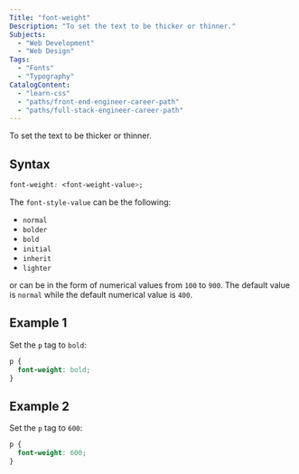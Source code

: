 ```yaml
---
Title: "font-weight"
Description: "To set the text to be thicker or thinner."
Subjects:
  - "Web Development"
  - "Web Design"
Tags:
  - "Fonts"
  - "Typography"
CatalogContent:
  - "learn-css"
  - "paths/front-end-engineer-career-path"
  - "paths/full-stack-engineer-career-path"
---
```


To set the text to be thicker or thinner.

## Syntax

```css
font-weight: <font-weight-value>;
```

The `font-style-value` can be the following:

- `normal`
- `bolder`
- `bold`
- `initial`
- `inherit`
- `lighter`

or can be in the form of numerical values from `100` to `900`. The default value is `normal` while the default numerical value is `400`.

## Example 1

Set the `p` tag to `bold`:

```css
p {
  font-weight: bold;
}
```

## Example 2

Set the `p` tag to `600`:

```css
p {
  font-weight: 600;
}
```
